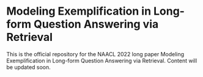 # Modeling Exemplification in Long-form Question Answering via Retrieval

This is the official repository for the NAACL 2022 long paper Modeling Exemplification in Long-form Question Answering via Retrieval. Content will be updated soon.